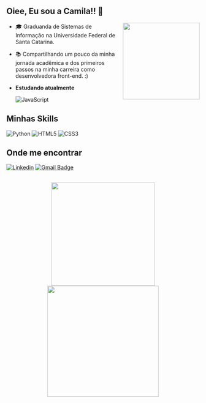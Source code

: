 
## Oiee, Eu sou a Camila!! 👋
  <img align="right" height="200" src="https://user-images.githubusercontent.com/74038190/216649417-9acc58df-9186-4132-ad43-819a57babb67.gif">

  - 🎓 Graduanda de Sistemas de Informação na Universidade Federal de Santa Catarina.
  - 📚 Compartilhando um pouco da minha jornada acadêmica e dos primeiros passos na minha carreira como desenvolvedora front-end. :)
    
  - **Estudando atualmente**
    
    ![JavaScript](https://img.shields.io/badge/javascript-%23323330.svg?style=for-the-badge&logo=javascript&logoColor=%23F7DF1E)


## Minhas Skills

  ![Python](https://img.shields.io/badge/python-3670A0?style=for-the-badge&logo=python&logoColor=ffdd54)
  ![HTML5](https://img.shields.io/badge/html5-%23E34F26.svg?style=for-the-badge&logo=html5&logoColor=white)
	![CSS3](https://img.shields.io/badge/css3-%231572B6.svg?style=for-the-badge&logo=css3&logoColor=white)

## Onde me encontrar

[![Linkedin](https://img.shields.io/badge/-cmilaprim-blue?style=flat-square&logo=Linkedin&logoColor=white&link=https://www.linkedin.com/in/cmilaprim/)](https://www.linkedin.com/in/cmilaprim/)
[![Gmail Badge](https://img.shields.io/badge/-cmilaprim@gmail.com-006bed?style=flat-square&logo=Gmail&logoColor=white&link=mailto:cmilaprim@gmail.com)](mailto:cmilaprim@gmail.com)


<div align="center" >
  <br>
  <a href="https://github.com/Cmilaprim/Cmilaprim/">
    <img width="270em" src="https://github-readme-stats.vercel.app/api/top-langs/?username=Cmilaprim&layout=compact&theme=dark&border_radius=1em" />
    <img width="290em" src="https://github-readme-stats.vercel.app/api?username=Cmilaprim&show_icons=true&theme=dark&border_radius=1.5em" />
  











